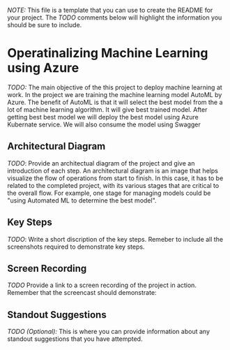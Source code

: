 *NOTE:* This file is a template that you can use to create the README for your project. The *TODO* comments below will highlight the information you should be sure to include.


# Operatinalizing Machine Learning using Azure

*TODO:* The main objective of the this project to deploy machine learning at work. In the project we are training the machine learning model AutoML by Azure. The benefit of AutoML is that it will select the best model from the a lot of machine learning algorithm. It will give best trained model. After getting best best model we will deploy the best model using Azure Kubernate service. We will also consume the model using Swagger

## Architectural Diagram
*TODO*: Provide an architectual diagram of the project and give an introduction of each step. An architectural diagram is an image that helps visualize the flow of operations from start to finish. In this case, it has to be related to the completed project, with its various stages that are critical to the overall flow. For example, one stage for managing models could be "using Automated ML to determine the best model". 

## Key Steps
*TODO*: Write a short discription of the key steps. Remeber to include all the screenshots required to demonstrate key steps. 

## Screen Recording
*TODO* Provide a link to a screen recording of the project in action. Remember that the screencast should demonstrate:

## Standout Suggestions
*TODO (Optional):* This is where you can provide information about any standout suggestions that you have attempted.
